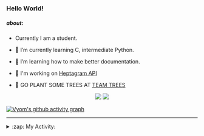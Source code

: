 ### Hello World!

##### about:
- Currently I am a student.
- 🌱 I’m currently learning C, intermediate Python.
- 🌱 I’m learning how to make better documentation.
- 🌱 I'm working on [Heptagram API](https://github.com/Heptagram-Bot/api)

- 🌱 GO PLANT SOME TREES AT [TEAM TREES](https://teamtrees.org/)

<p align="center">
  <a href="https://twitter.com/Vyvy_viM"><img target="_blank" src="https://img.shields.io/badge/twitter%20@Vyvy_viM-0D95E8?style=for-the-badge&logo=twitter&logoColor=white"/></a> 
  <a href="https://vyvy-vi.github.io/portfolio"><img target="_blank" src="https://img.shields.io/badge/-I_love_open_source-green?style=for-the-badge&logo=github&logoColor=black"/></a> 
</p>

[![Vyom's github activity graph](https://activity-graph.herokuapp.com/graph?username=Vyvy-vi)](https://github.com/ashutosh00710/github-readme-activity-graph)

---
<details>
  <summary>:zap: My Activity:</summary>
  
<!--START_SECTION:waka-->
**I'm a Night 🦉** 

```text
🌞 Morning    38 commits     █░░░░░░░░░░░░░░░░░░░░░░░░   6.21% 
🌆 Daytime    132 commits    █████░░░░░░░░░░░░░░░░░░░░   21.57% 
🌃 Evening    222 commits    █████████░░░░░░░░░░░░░░░░   36.27% 
🌙 Night      220 commits    █████████░░░░░░░░░░░░░░░░   35.95%

```
📅 **I'm Most Productive on Sunday** 

```text
Monday       63 commits     ██░░░░░░░░░░░░░░░░░░░░░░░   10.29% 
Tuesday      83 commits     ███░░░░░░░░░░░░░░░░░░░░░░   13.56% 
Wednesday    85 commits     ███░░░░░░░░░░░░░░░░░░░░░░   13.89% 
Thursday     76 commits     ███░░░░░░░░░░░░░░░░░░░░░░   12.42% 
Friday       53 commits     ██░░░░░░░░░░░░░░░░░░░░░░░   8.66% 
Saturday     91 commits     ███░░░░░░░░░░░░░░░░░░░░░░   14.87% 
Sunday       161 commits    ██████░░░░░░░░░░░░░░░░░░░   26.31%

```


📊 **This Week I Spent My Time On** 

```text
🔥 Editors: 
Vim                      9 hrs 36 mins       █████████████████████████   100.0%

🐱‍💻 Projects: 
api                      4 hrs 2 mins        ██████████░░░░░░░░░░░░░░░   42.02% 
TEC-welcome-bot          2 hrs 8 mins        █████░░░░░░░░░░░░░░░░░░░░   22.28% 
appwrite-community       1 hr 37 mins        ████░░░░░░░░░░░░░░░░░░░░░   16.93% 
Call-Reminders-template  33 mins             █░░░░░░░░░░░░░░░░░░░░░░░░   5.85% 
TEC-Discord-Automation   25 mins             █░░░░░░░░░░░░░░░░░░░░░░░░   4.35%

```


 Last Updated on 08/10/2021
<!--END_SECTION:waka-->
</details>

